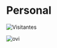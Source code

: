 # Personal

![Visitantes](https://visitor-badge.laobi.icu/badge?page_id=ferchamonx.ferchamonx)

<img src="https://github-readme-stats.vercel.app/api/top-langs?username=ferchamonx&show_icons=true&locale=en&layout=compact&theme=chartreuse-dark" alt="ovi" />
